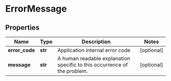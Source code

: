 # ErrorMessage

## Properties
| Name | Type | Description | Notes |
| ------------ | ------------- | ------------- | ------------- |
| **error_code** | **str** | Application internal error code | [optional]  |
| **message** | **str** | A human readable explanation specific to this occurrence of the problem. | [optional]  |


